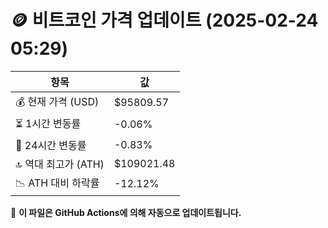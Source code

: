 # 🪙 비트코인 가격 업데이트 (2025-02-24 05:29)

| 항목                | 값 |
|--------------------|----------------|
| 💰 현재 가격 (USD) | $95809.57 |
| ⏳ 1시간 변동률    | -0.06% |
| 📆 24시간 변동률   | -0.83% |
| 🔝 역대 최고가 (ATH) | $109021.48 |
| 📉 ATH 대비 하락률 | -12.12% |

🔄 **이 파일은 GitHub Actions에 의해 자동으로 업데이트됩니다.**
